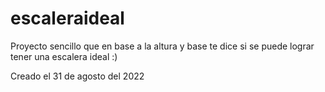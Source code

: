 # escaleraideal

Proyecto sencillo que en base a la altura y base te dice si se puede lograr tener una escalera ideal :)

Creado el 31 de agosto del 2022